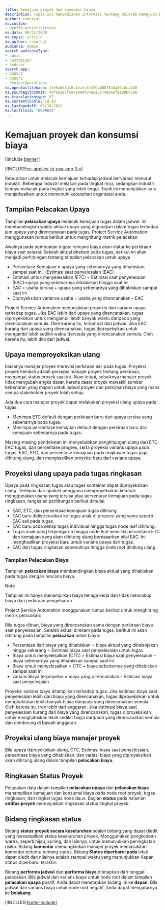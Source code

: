 ```yaml
---
title: Kemajuan proyek dan konsumsi biaya
description: Topik ini menyediakan informasi tentang melacak kemajuan proyek dan konsumsi biaya.
author: ruhercul
ms.custom:
- dyn365-projectservice
ms.date: 08/21/2020
ms.topic: article
ms.author: ruhercul
audience: Admin
search.audienceType:
- admin
- customizer
- enduser
search.app:
- D365CE
- D365PS
- ProjectOperations
ms.openlocfilehash: 4fe6adf1a16c1eafc5e37dbd8878dda44cbca230
ms.sourcegitcommit: 40f68387f594180af64a5e5c748b6efa188bd300
ms.translationtype: HT
ms.contentlocale: id-ID
ms.lasthandoff: 05/10/2021
ms.locfileid: "6009035"
---
```

# <a name="project-progress-and-cost-consumption"></a>Kemajuan proyek dan konsumsi biaya

[!include [banner](../includes/psa-now-project-operations.md)]

[!INCLUDE[cc-applies-to-psa-app-3.x](../includes/cc-applies-to-psa-app-3x.md)]

Kebutuhan untuk melacak kemajuan terhadap jadwal bervariasi menurut industri. Beberapa industri melacak pada tingkat rinci, sedangkan industri lainnya melacak pada tingkat yang lebih tinggi. Topik ini menunjukkan cara menjadwalkan untuk memenuhi kebutuhan organisasi anda.

## <a name="effort-tracking-view"></a>Tampilan Pelacakan Upaya

Tampilan **pelacakan upaya** melacak kemajuan tugas dalam jadwal. Ini membandingkan waktu aktual upaya yang digunakan dalam tugas terhadap jam upaya yang direncanakan pada tugas. Project Service Automation menggunakan rumus berikut untuk menghitung metrik pelacakan:

Awalnya pada pembuatan tugas: rencana biaya akan diatur ke perkiraan biaya saat selesai. Setelah aktual direkam pada tugas, berikut ini akan menjadi perhitungan tentang tampilan pelacakan untuk upaya

- Persentase Kemajuan = upaya yang sebenarnya yang dihabiskan sampai saat ini ÷Estimasi saat penyelesaian (EAC) 
- Estimasi untuk menyelesaikan (ETC) = Estimasi saat penyelesaian (EAC)-upaya yang sebenarnya dihabiskan hingga saat ini 
- EAC = usaha tersisa + upaya yang sebenarnya yang dihabiskan sampai saat ini 
- Diproyeksikan variance usaha = usaha yang direncanakan – EAC

Project Service Automation menunjukkan proyeksi dari varians upaya terhadap tugas. Jika EAC lebih dari upaya yang direncanakan, tugas diproyeksikan untuk mengambil lebih banyak waktu daripada yang direncanakan semula. Oleh karena itu, terlambat dari jadwal. Jika EAC kurang dari upaya yang direncanakan, tugas diproyeksikan untuk mengambil lebih sedikit waktu daripada yang direncanakan semula. Oleh karena itu, lebih dini dari jadwal.

## <a name="reprojecting-effort"></a>Upaya memproyeksikan ulang

biasanya manajer proyek merevisi perkiraan asli pada tugas. Proyeksi proyek kembali adalah persepsi manajer proyek tentang perkiraan, mengingat status proyek saat ini. Akan tetapi, sebaiknya manajer proyek tidak mengubah angka dasar, karena dasar proyek mewakili sumber kebenaran yang mapan untuk jadwal proyek dan perkiraan biaya yang mana semua stakeholder proyek telah setuju.

Ada dua cara manajer proyek dapat melakukan proyeksi ulang upaya pada tugas:

- Menimpa ETC default dengan perkiraan baru dari upaya tersisa yang sebenarnya pada tugas. 
- Menimpa persentase kemajuan default dengan perkiraan baru dari kemajuan sebenarnya pada tugas.

Masing-masing pendekatan ini menyebabkan penghitungan ulang dari ETC, EAC tugas, dan persentase progres, serta proyeksi varians upaya pada tugas. EAC, ETC, dan persentase kemajuan pada ringkasan tugas juga dihitung ulang, dan menghasilkan proyeksi baru dari varians upaya.

## <a name="reprojection-of-effort-on-summary-tasks"></a>Proyeksi ulang upaya pada tugas ringkasan

Upaya pada ringkasan tugas atau tugas kontainer dapat diproyeksikan ulang. Terlepas dari apakah pengguna memproyeksikan kembali menggunakan usaha yang tersisa atau persentase kemajuan pada tugas ringkasan, rangkaian perhitungan berikut dimulai:

- EAC, ETC, dan persentase kemajuan tugas dihitung.
- EAC baru didistribusikan ke tugas anak di proporsi yang sama seperti EAC asli pada tugas.
- EAC baru pada setiap tugas individual hingga tugas node leaf dihitung. 
- Tugas anak yang terpengaruh hingga node leaf memiliki persentase ETC dan kemajuan yang akan dihitung ulang berdasarkan nilai EAC. Ini menghasilkan proyeksi baru untuk varians upaya dari tugas. 
- EAC dari tugas ringkasan sepenuhnya hingga node root dihitung ulang.

### <a name="cost-tracking-view"></a>Tampilan Pelacakan Biaya 

Tampilan **pelacakan biaya** membandingkan biaya aktual yang dihabiskan pada tugas dengan rencana biaya. 

> [!NOTE]
> Tampilan ini hanya menampilkan biaya tenaga kerja dan tidak mencakup biaya dari perkiraan pengeluaran. 

Project Service Automation menggunakan rumus berikut untuk menghitung metrik pelacakan:

Bila tugas dibuat, biaya yang direncanakan sama dengan perkiraan biaya saat penyelesaian. Setelah aktual direkam pada tugas, berikut ini akan dihitung pada tampilan **pelacakan** untuk biaya:

 - Persentase dari biaya yang dihabiskan = biaya aktual yang dibelanjakan hingga sekarang ÷ Estimasi biaya saat penyelesaian untuk tugas
 - Biaya untuk menyelesaikan (CTC) = Estimasi biaya saat penyelesaian – biaya sebenarnya yang dihabiskan sampai saat ini
 - Biaya untuk menyelesaikan = CTC + biaya sebenarnya yang dihabiskan sampai saat ini
 - varians Biaya terproyeksi = biaya yang direncanakan - Estimasi biaya saat penyelesaian

Proyeksi varians biaya ditampilkan terhadap tugas. Jika estimasi biaya saat penyelesaian lebih dari biaya yang direncanakan, tugas diproyeksikan untuk menghabiskan lebih banyak biaya daripada yang direncanakan semula. Oleh karena itu, tren lebih dari anggaran. Jika estimasi biaya saat penyelesaian kurang dari biaya yang direncanakan, tugas diproyeksikan untuk menghabiskan lebih sedikit biaya daripada yang direncanakan semula dan cenderung di bawah anggaran.

## <a name="project-managers-reprojection-of-cost"></a>Proyeksi ulang biaya manajer proyek

Bila upaya diproyeksikan ulang, CTC, Estimasi biaya saat penyelesaian, persentase biaya yang dihabiskan, dan variasi biaya yang diproyeksikan akan dihitung ulang dalam tampilan **pelacakan biaya**.

## <a name="project-status-summary"></a>Ringkasan Status Proyek

Pelacakan data dalam tampilan **pelacakan upaya** dan **pelacakan biaya** menampilkan kemajuan dan konsumsi biaya pada node root proyek, tugas ringkasan, dan tingkat tugas node daun. Bagian **status** pada halaman **entitas proyek** menunjukkan ringkasan status tingkat proyek.

## <a name="status-summary-fields"></a>Bidang ringkasan status

Bidang **status proyek secara keseluruhan** adalah bidang yang dapat diedit yang menampilkan status keseluruhan proyek. Menggunakan pengkodean warna, seperti hijau, kuning, dan lainnya, untuk menunjukkan peningkatan risiko. Bidang **komentar** memungkinkan manajer proyek memasukkan komentar tertentu tentang status. Bidang **Status diperbarui pada** tidak dapat diedit dan nilainya adalah stempel waktu yang menunjukkan Kapan status diperbarui terakhir.

Bidang **performa jadwal** dan **performa biaya** ditetapkan dari tanggal pelacakan. Bila jadwal dan varians biaya untuk node root dalam tampilan **pelacakan upaya** positif, Anda dapat menetapkan bidang ini ke **depan**. Bila jadwal dan varians biaya untuk node root negatif, Anda dapat mengaturnya ke **belakang**.


[!INCLUDE[footer-include](../includes/footer-banner.md)]
